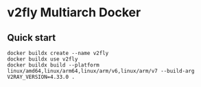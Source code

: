 # v2fly Multiarch Docker 

## Quick start

```
docker buildx create --name v2fly
docker buildx use v2fly
docker buildx build --platform linux/amd64,linux/arm64,linux/arm/v6,linux/arm/v7 --build-arg V2RAY_VERSION=4.33.0 .
```
